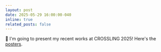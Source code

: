 ```yaml
---
layout: post
date: 2025-05-29 16:00:00-040
inline: true
related_posts: false
---
```


:mega: I'm going to present my recent works at CROSSLING 2025! Here's the [posters](https://tianqi93.github.io/assets/pdf/poster/Poster_CrossLing2025.pdf).
